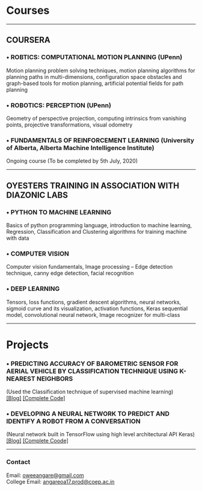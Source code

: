 # Courses 
*** *** *** 

## COURSERA

### •	ROBTICS: COMPUTATIONAL MOTION PLANNING (UPenn)
Motion planning problem solving techniques, motion planning algorithms for planning paths in multi-dimensions, configuration space obstacles and graph-based tools for motion planning, artificial potential fields for path planning

### •	ROBOTICS: PERCEPTION (UPenn)
Geometry of perspective projection, computing intrinsics from vanishing points, projective transformations, visual odometry 

### •	FUNDAMENTALS OF REINFORCEMENT LEARNING (University of Alberta, Alberta Machine Intelligence Institute)
Ongoing course (To be completed by 5th July, 2020) 
*** *** *** 

## OYESTERS TRAINING IN ASSOCIATION WITH DIAZONIC LABS 

### •	PYTHON TO MACHINE LEARNING 
Basics of python programming language, introduction to machine learning, Regression, Classification and Clustering algorithms for training machine with data 

### •	COMPUTER VISION
Computer vision fundamentals, Image processing – Edge detection technique, canny edge detection, facial recognition 

### •	DEEP LEARNING
Tensors, loss functions, gradient descent algorithms, neural networks, sigmoid curve and its visualization, activation functions, Keras sequential model, convolutional neural network, Image recognizer for multi-class 
*** *** *** 

# Projects 

### •	PREDICTING ACCURACY OF BAROMETRIC SENSOR FOR AERIAL VEHICLE  BY CLASSIFICATION TECHNIQUE USING K-NEAREST NEIGHBORS
(Used the Classification technique of supervised machine learning)<br> 
[[Blog]](https://robotics890103591.wordpress.com/2020/05/03/accuracy-of-barometric-sensor-for-aerial-vehicle-by-classification-technique-using-k-nearest-neighbours/) [[Complete Code]](https://github.com/Owee-Angare/Robo/blob/master/BarometricPressure_for_AV.ipynb) 

### •	DEVELOPING A NEURAL NETWORK TO PREDICT AND IDENTIFY A ROBOT FROM A CONVERSATION 
(Neural network built in TensorFlow using high level architectural API Keras)<br> [[Blog]](https://robotics890103591.wordpress.com/2020/06/28/developing-a-neural-network-to-predict-and-identify-a-robot-from-a-conversation/) [[Complete Coode]](https://github.com/Owee-Angare/Robo/blob/master/Robot_Conversation.ipynb)  
*** *** *** 

### Contact<br>
Email: oweeangare@gmail.com<br>
College Email: angareoa17.prod@coep.ac.in  
